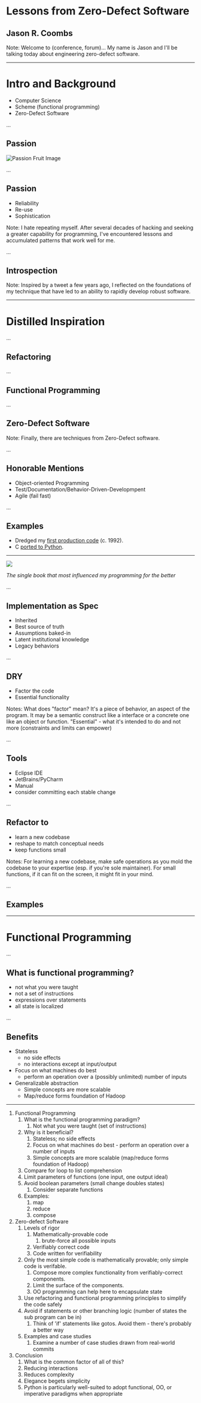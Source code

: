 # Lessons from Zero-Defect Software

## Jason R. Coombs

Note: Welcome to (conference, forum)... My name is Jason and I'll be talking today about engineering zero-defect software.

---

# Intro and Background

- Computer Science
- Scheme (functional programming)
- Zero-Defect Software

...

## Passion

![Passion Fruit Image](https://saporitoovs.com/wp-content/uploads/2017/08/passionfruit.jpg)

...

## Passion

- Reliability
- Re-use
- Sophistication

Note: I hate repeating myself. After several decades of hacking and seeking a greater capability for programming, I've encountered lessons and accumulated patterns that work well for me.

...

## Introspection

Note: Inspired by a tweet a few years ago, I reflected on the foundations of my technique that have led to an ability to rapidly develop robust software.

---

# Distilled Inspiration

...

## Refactoring

...

## Functional Programming

...

## Zero-Defect Software

Note: Finally, there are techniques from Zero-Defect software.

...

## Honorable Mentions

- Object-oriented Programming
- Test/Documentation/Behavior-Driven-Developmpent
- Agile (fail fast)

...

## Examples

- Dredged my [first production code](https://github.com/jaraco/esdsort/commit/0e69e0f6687648cb61f50840e25c81e6f57cca61) (c. 1992).
- C [ported to Python](https://github.com/jaraco/esdsort/commit/1e7d063ff1101d9d3b91d861f5a1a0a5efde51e3).

---

![](https://images-na.ssl-images-amazon.com/images/I/51K-M5hR8qL._SX392_BO1,204,203,200_.jpg)

_The single book that most influenced my programming for the better_

...

## Implementation as Spec

- Inherited
- Best source of truth
- Assumptions baked-in
- Latent institutional knowledge
- Legacy behaviors

...

## DRY

- Factor the code
- Essential functionality

Notes: What does "factor" mean? It's a piece of behavior, an aspect of the program. It may be a semantic construct like a interface or a concrete one like an object or function. "Essential" - what it's intended to do and not more (constraints and limits can empower)

...

## Tools

- Eclipse IDE
- JetBrains/PyCharm
- Manual
- consider committing each stable change

...

## Refactor to

- learn a new codebase
- reshape to match conceptual needs
- keep functions small

Notes: For learning a new codebase, make safe operations as you mold the codebase to your expertise (esp. if you're sole maintainer). For small functions, if it can fit on the screen, it might fit in your mind.

...

## Examples


---

# Functional Programming

...

## What is functional programming?

- not what you were taught
- not a set of instructions
- expressions over statements
- all state is localized

...

## Benefits

- Stateless
  - no side effects
  - no interactions except at input/output
- Focus on what machines do best
  - perform an operation over a (possibly unlimited) number of inputs
- Generalizable abstraction
  - Simple concepts are more scalable
  - Map/reduce forms foundation of Hadoop

---

1. Functional Programming
    1. What is the functional programming paradigm?
        1. Not what you were taught (set of instructions)
    1. Why is it beneficial?
        1. Stateless; no side effects
        1. Focus on what machines do best - perform an operation over a number of inputs
        1. Simple concepts are more scalable (map/reduce forms foundation of Hadoop)
    1. Compare for loop to list comprehension
    1. Limit parameters of functions (one input, one output ideal)
    1. Avoid boolean parameters (small change doubles states)
        1. Consider separate functions
    1. Examples:
        1. map
        1. reduce
        1. compose
1. Zero-defect Software
    1. Levels of rigor
        1. Mathematically-provable code
            1. brute-force all possible inputs
        1. Verifiably correct code
        1. Code written for verifiability
    1. Only the most simple code is mathematically provable; only simple code is verifable.
        1. Compose more complex functionality from verifiably-correct components.
        1. Limit the surface of the components.
        1. OO programming can help here to encapsulate state
    1. Use refactoring and functional programming principles to simplify the code safely
    1. Avoid if statements or other branching logic (number of states the sub program can be in)
        1. Think of 'if' statements like gotos. Avoid them - there's probably a better way
    1. Examples and case studies
        1. Examine a number of case studies drawn from real-world commits
1. Conclusion
    1. What is the common factor of all of this?
    1. Reducing interactions
    1. Reduces complexity
    1. Elegance begets simplicity
    1. Python is particularly well-suited to adopt functional, OO, or imperative paradigms when appropriate
